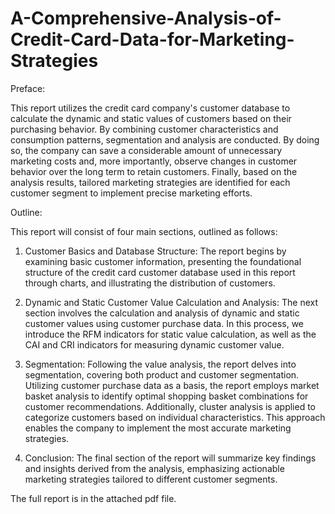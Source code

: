 # A-Comprehensive-Analysis-of-Credit-Card-Data-for-Marketing-Strategies

Preface:

This report utilizes the credit card company's customer database to calculate the dynamic and static values of customers based on their purchasing behavior. 
By combining customer characteristics and consumption patterns, segmentation and analysis are conducted. 
By doing so, the company can save a considerable amount of unnecessary marketing costs and, more importantly, observe changes in customer behavior over the long term to retain customers. 
Finally, based on the analysis results, tailored marketing strategies are identified for each customer segment to implement precise marketing efforts.

Outline:

This report will consist of four main sections, outlined as follows:

1. Customer Basics and Database Structure:
The report begins by examining basic customer information, presenting the foundational structure of the credit card customer database used in this report through charts, and illustrating the distribution of customers.

2. Dynamic and Static Customer Value Calculation and Analysis:
The next section involves the calculation and analysis of dynamic and static customer values using customer purchase data. In this process, we introduce the RFM indicators for static value calculation, as well as the CAI and CRI indicators for measuring dynamic customer value.

3. Segmentation:
Following the value analysis, the report delves into segmentation, covering both product and customer segmentation. Utilizing customer purchase data as a basis, the report employs market basket analysis to identify optimal shopping basket combinations for customer recommendations. Additionally, cluster analysis is applied to categorize customers based on individual characteristics. This approach enables the company to implement the most accurate marketing strategies.

4. Conclusion:
The final section of the report will summarize key findings and insights derived from the analysis, emphasizing actionable marketing strategies tailored to different customer segments.


The full report is in the attached pdf file.


